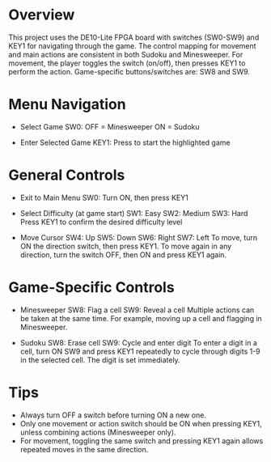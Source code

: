 # Overview 
This project uses the DE10-Lite FPGA board with switches (SW0-SW9) and KEY1 for navigating through the game. The control mapping for movement and main actions are consistent in both Sudoku and Minesweeper. For movement, the player toggles the switch (on/off), then presses KEY1 to perform the action. Game-specific buttons/switches are: SW8 and SW9. 

# Menu Navigation
- Select Game
SW0: OFF = Minesweeper
     ON  = Sudoku 

- Enter Selected Game
KEY1: Press to start the highlighted game 

# General Controls 
- Exit to Main Menu
SW0: Turn ON, then press KEY1

- Select Difficulty (at game start)
SW1: Easy
SW2: Medium
SW3: Hard
Press KEY1 to confirm the desired difficulty level 

- Move Cursor
SW4: Up
SW5: Down
SW6: Right
SW7: Left
To move, turn ON the direction switch, then press KEY1. To move again in any direction, turn the switch OFF, then ON and press KEY1 again. 

# Game-Specific Controls
- Minesweeper
SW8: Flag a cell
SW9: Reveal a cell
Multiple actions can be taken at the same time. For example, moving up a cell and flagging in Minesweeper.

- Sudoku 
SW8: Erase cell 
SW9: Cycle and enter digit
To enter a digit in a cell, turn ON SW9 and press KEY1 repeatedly to cycle through digits 1-9 in the selected cell. The digit is set immediately. 

# Tips
- Always turn OFF a switch before turning ON a new one. 
- Only one movement or action switch should be ON when pressing KEY1, unless combining actions (Minesweeper only). 
- For movement, toggling the same switch and pressing KEY1 again allows repeated moves in the same direction. 